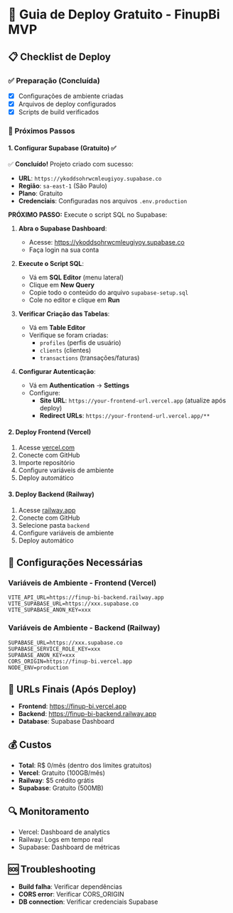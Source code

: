 # 🚀 Guia de Deploy Gratuito - FinupBi MVP

## 📋 Checklist de Deploy

### ✅ Preparação (Concluída)
- [x] Configurações de ambiente criadas
- [x] Arquivos de deploy configurados
- [x] Scripts de build verificados

### 🔄 Próximos Passos

#### 1. **Configurar Supabase (Gratuito)** ✅
✅ **Concluído!** Projeto criado com sucesso:
- **URL**: `https://ykoddsohrwcmleugiyoy.supabase.co`
- **Região**: `sa-east-1` (São Paulo)
- **Plano**: Gratuito
- **Credenciais**: Configuradas nos arquivos `.env.production`

**PRÓXIMO PASSO:** Execute o script SQL no Supabase:

1. **Abra o Supabase Dashboard**:
   - Acesse: https://ykoddsohrwcmleugiyoy.supabase.co
   - Faça login na sua conta

2. **Execute o Script SQL**:
   - Vá em **SQL Editor** (menu lateral)
   - Clique em **New Query**
   - Copie todo o conteúdo do arquivo `supabase-setup.sql`
   - Cole no editor e clique em **Run**

3. **Verificar Criação das Tabelas**:
   - Vá em **Table Editor**
   - Verifique se foram criadas:
     - `profiles` (perfis de usuário)
     - `clients` (clientes)
     - `transactions` (transações/faturas)

4. **Configurar Autenticação**:
   - Vá em **Authentication** → **Settings**
   - Configure:
     - **Site URL**: `https://your-frontend-url.vercel.app` (atualize após deploy)
     - **Redirect URLs**: `https://your-frontend-url.vercel.app/**`

#### 2. **Deploy Frontend (Vercel)**
1. Acesse [vercel.com](https://vercel.com)
2. Conecte com GitHub
3. Importe repositório
4. Configure variáveis de ambiente
5. Deploy automático

#### 3. **Deploy Backend (Railway)**
1. Acesse [railway.app](https://railway.app)
2. Conecte com GitHub
3. Selecione pasta `backend`
4. Configure variáveis de ambiente
5. Deploy automático

## 🔧 Configurações Necessárias

### **Variáveis de Ambiente - Frontend (Vercel)**
```
VITE_API_URL=https://finup-bi-backend.railway.app
VITE_SUPABASE_URL=https://xxx.supabase.co
VITE_SUPABASE_ANON_KEY=xxx
```

### **Variáveis de Ambiente - Backend (Railway)**
```
SUPABASE_URL=https://xxx.supabase.co
SUPABASE_SERVICE_ROLE_KEY=xxx
SUPABASE_ANON_KEY=xxx
CORS_ORIGIN=https://finup-bi.vercel.app
NODE_ENV=production
```

## 🎯 URLs Finais (Após Deploy)
- **Frontend**: https://finup-bi.vercel.app
- **Backend**: https://finup-bi-backend.railway.app
- **Database**: Supabase Dashboard

## 💰 Custos
- **Total**: R$ 0/mês (dentro dos limites gratuitos)
- **Vercel**: Gratuito (100GB/mês)
- **Railway**: $5 crédito grátis
- **Supabase**: Gratuito (500MB)

## 🔍 Monitoramento
- Vercel: Dashboard de analytics
- Railway: Logs em tempo real
- Supabase: Dashboard de métricas

## 🆘 Troubleshooting
- **Build falha**: Verificar dependências
- **CORS error**: Verificar CORS_ORIGIN
- **DB connection**: Verificar credenciais Supabase